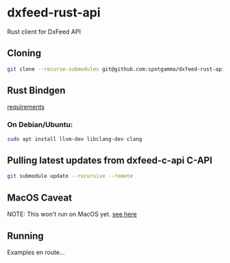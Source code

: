 # dxfeed-rust-api
Rust client for DxFeed API

## Cloning
```sh
git clone --recurse-submodules git@github.com:spotgamma/dxfeed-rust-api.git
```

## Rust Bindgen
[requirements](https://rust-lang.github.io/rust-bindgen/requirements.html)
### On Debian/Ubuntu:
```sh
sudo apt install llvm-dev libclang-dev clang
```

## Pulling latest updates from dxfeed-c-api C-API
```sh
git submodule update --recursive --remote
```

## MacOS Caveat
NOTE: This won't run on MacOS yet. [see here](https://github.com/spotgamma/dxfeed-rust-api/blame/main/libdxfeed-sys/README.md#L6)

## Running
Examples en route...
